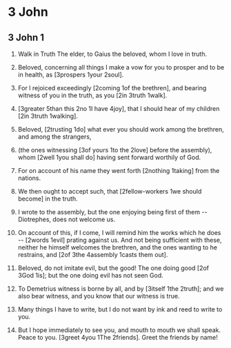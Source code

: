 # 3 John

## 3 John 1

1.  Walk in Truth The elder, to Gaius the beloved, whom I love in truth.

2. Beloved, concerning all things I make a vow for you to prosper and to be in health, as [3prospers 1your  2soul].

3. For I rejoiced exceedingly [2coming 1of the brethren], and bearing witness of you in the truth, as you [2in 3truth 1walk].

4. [3greater 5than this 2no 1I have 4joy], that I should hear of  my children [2in 3truth 1walking].

5. Beloved, [2trusting 1do] what ever you should work among the brethren, and among the strangers,

6. (the ones witnessing [3of yours 1to the 2love] before the assembly), whom [2well 1you shall do] having sent forward worthily  of God.

7. For on account of  his name they went forth [2nothing 1taking] from the nations.

8. We then ought to accept  such, that [2fellow-workers 1we should become] in the truth.

9. I wrote to the assembly, but the one enjoying being first of them -- Diotrephes, does not welcome us.

10. On account of this, if I come, I will remind him the works which he does -- [2words 1evil] prating against us. And not being sufficient with these, neither he himself welcomes the brethren, and the ones wanting to he restrains, and [2of 3the 4assembly 1casts them out].

11. Beloved, do not imitate  evil, but the good! The one doing good [2of  3God 1is]; but the one doing evil has not seen  God.

12. To Demetrius witness is borne by all, and by [3itself 1the 2truth]; and we also bear witness, and you know that  our witness is true.

13. Many things I have to write, but I do not want by ink and reed to write to you.

14. But I hope immediately to see you, and mouth to mouth we shall speak. Peace to you. [3greet 4you 1The 2friends]. Greet the friends by name!   